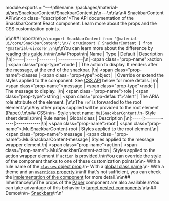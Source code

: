 module.exports = "---\nfilename: /packages/material-ui/src/SnackbarContent/SnackbarContent.js\n---\n\n<!--- This documentation is automatically generated, do not try to edit it. -->\n\n# SnackbarContent API\n\n<p class=\"description\">The API documentation of the SnackbarContent React component. Learn more about the props and the CSS customization points.</p>\n\n## Import\n\n```js\nimport SnackbarContent from '@material-ui/core/SnackbarContent';\n// or\nimport { SnackbarContent } from '@material-ui/core';\n```\n\nYou can learn more about the difference by [reading this guide](/guides/minimizing-bundle-size/).\n\n\n\n## Props\n\n| Name | Type | Default | Description |\n|:-----|:-----|:--------|:------------|\n| <span class=\"prop-name\">action</span> | <span class=\"prop-type\">node</span> |  | The action to display. It renders after the message, at the end of the snackbar. |\n| <span class=\"prop-name\">classes</span> | <span class=\"prop-type\">object</span> |  | Override or extend the styles applied to the component. See [CSS API](#css) below for more details. |\n| <span class=\"prop-name\">message</span> | <span class=\"prop-type\">node</span> |  | The message to display. |\n| <span class=\"prop-name\">role</span> | <span class=\"prop-type\">string</span> | <span class=\"prop-default\">'alert'</span> | The ARIA role attribute of the element. |\n\nThe `ref` is forwarded to the root element.\n\nAny other props supplied will be provided to the root element ([Paper](/api/paper/)).\n\n## CSS\n\n- Style sheet name: `MuiSnackbarContent`.\n- Style sheet details:\n\n| Rule name | Global class | Description |\n|:-----|:-------------|:------------|\n| <span class=\"prop-name\">root</span> | <span class=\"prop-name\">.MuiSnackbarContent-root</span> | Styles applied to the root element.\n| <span class=\"prop-name\">message</span> | <span class=\"prop-name\">.MuiSnackbarContent-message</span> | Styles applied to the message wrapper element.\n| <span class=\"prop-name\">action</span> | <span class=\"prop-name\">.MuiSnackbarContent-action</span> | Styles applied to the action wrapper element if `action` is provided.\n\nYou can override the style of the component thanks to one of these customization points:\n\n- With a rule name of the [`classes` object prop](/customization/components/#overriding-styles-with-classes).\n- With a [global class name](/customization/components/#overriding-styles-with-global-class-names).\n- With a theme and an [`overrides` property](/customization/globals/#css).\n\nIf that's not sufficient, you can check the [implementation of the component](https://github.com/Foso/material-ui/blob/master/packages/material-ui/src/SnackbarContent/SnackbarContent.js) for more detail.\n\n## Inheritance\n\nThe props of the [Paper](/api/paper/) component are also available.\nYou can take advantage of this behavior to [target nested components](/guides/api/#spread).\n\n## Demos\n\n- [Snackbars](/components/snackbars/)\n\n"
